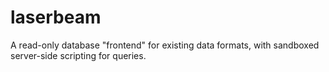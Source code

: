# laserbeam
A read-only database "frontend" for existing data formats, with sandboxed server-side scripting for queries.
